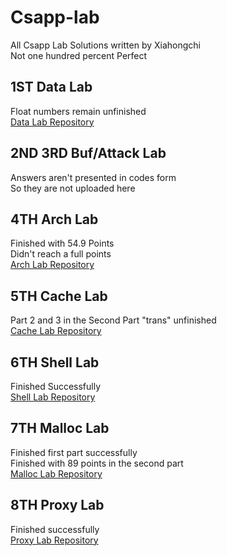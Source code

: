 # Csapp-lab
All Csapp Lab Solutions written by Xiahongchi  
Not one hundred percent Perfect  

## 1ST Data Lab  
Float numbers remain unfinished  
<a href=https://github.com/xiahongchi/Data-lab-in-csapp> Data Lab Repository </a>

## 2ND 3RD Buf/Attack Lab  
Answers aren't presented in codes form  
So they are not uploaded here  

## 4TH Arch Lab  
Finished with 54.9 Points  
Didn't reach a full points  
<a href=https://github.com/xiahongchi/Arch-lab-in-csapp> Arch Lab Repository </a>

## 5TH Cache Lab  
Part 2 and 3 in the Second Part "trans" unfinished  
<a href=https://github.com/xiahongchi/Cache-lab-in-csapp> Cache Lab Repository </a>

## 6TH Shell Lab  
Finished Successfully  
<a href=https://github.com/xiahongchi/Shell-lab-in-csapp> Shell Lab Repository </a>

## 7TH Malloc Lab  
Finished first part successfully  
Finished with 89 points in the second part  
<a href=https://github.com/xiahongchi/Malloc-lab-in-csapp> Malloc Lab Repository </a>

## 8TH Proxy Lab  
Finished successfully  
<a href=https://github.com/xiahongchi/Proxy-lab-in-csapp> Proxy Lab Repository </a>

